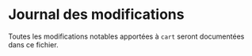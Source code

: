 # Journal des modifications

Toutes les modifications notables apportées à `cart` seront documentées dans ce fichier.

